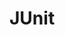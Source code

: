 <link rel="stylesheet" href="{{baseUrl}}/css/textbook.css">

<div class="website-content">

# JUnit

<div id="main">

<include src="basic/embed.md" />
<include src="intermediate/embed.md" />

</div>

</div>
